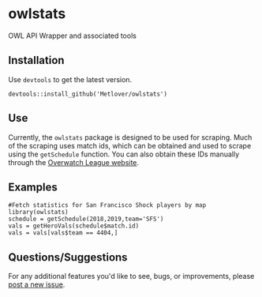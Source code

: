 # owlstats
OWL API Wrapper and associated tools

## Installation

Use `devtools` to get the latest version.

```
devtools::install_github('Metlover/owlstats')
```

## Use
Currently, the `owlstats` package is designed to be used for scraping. Much of the scraping uses match ids, which can be obtained and used to scrape using the `getSchedule` function. You can also obtain these IDs manually through the [Overwatch League website](https://overwatchleague.com/en-us/schedule).

## Examples

```
#Fetch statistics for San Francisco Shock players by map
library(owlstats)
schedule = getSchedule(2018,2019,team='SFS')
vals = getHeroVals(schedule$match.id)
vals = vals[vals$team == 4404,]
```

## Questions/Suggestions

For any additional features you'd like to see, bugs, or improvements, please [post a new issue](https://github.com/Metlover/owlstats/issues/new).
